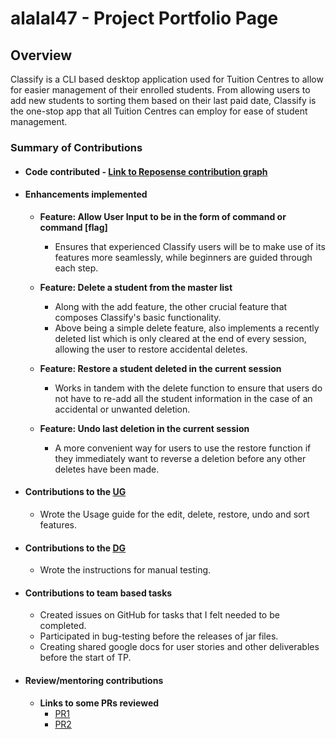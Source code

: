 # alalal47 - Project Portfolio Page

## Overview
Classify is a CLI based desktop application used for Tuition Centres to allow for easier management of their enrolled students.
From allowing users to add new students to sorting them based on their last paid date, Classify is the one-stop app that
all Tuition Centres can employ for ease of student management.

### Summary of Contributions
- #### Code contributed - [Link to Reposense contribution graph](https://nus-cs2113-ay2324s2.github.io/tp-dashboard/?search=alalal47&breakdown=true&sort=groupTitle%20dsc&sortWithin=title&since=2024-02-23&timeframe=commit&mergegroup=&groupSelect=groupByRepos&checkedFileTypes=docs~functional-code~test-code~other)

- #### Enhancements implemented
  - **Feature: Allow User Input to be in the form of command or command [flag]**
    - Ensures that experienced Classify users will be to make use of its features more seamlessly, while beginners are guided through each step.

  - **Feature: Delete a student from the master list**
    - Along with the add feature, the other crucial feature that composes Classify's basic functionality.
    - Above being a simple delete feature, also implements a recently deleted list which is only cleared at the end of every session, allowing the user to restore accidental deletes.

  - **Feature: Restore a student deleted in the current session**
    - Works in tandem with the delete function to ensure that users do not have to re-add all the student information in the case of an accidental or unwanted deletion.

  - **Feature: Undo last deletion in the current session**
    - A more convenient way for users to use the restore function if they immediately want to reverse a deletion before any other deletes have been made.
    
- #### Contributions to the [UG](https://github.com/AY2324S2-CS2113-T13-3/tp/blob/master/docs/UserGuide.md)
  - Wrote the Usage guide for the edit, delete, restore, undo and sort features.

- #### Contributions to the [DG](https://github.com/AY2324S2-CS2113-T13-3/tp/blob/master/docs/DeveloperGuide.md)
  - Wrote the instructions for manual testing.

- #### Contributions to team based tasks
  - Created issues on GitHub for tasks that I felt needed to be completed.
  - Participated in bug-testing before the releases of jar files.
  - Creating shared google docs for user stories and other deliverables before the start of TP.
  
- #### Review/mentoring contributions
  - **Links to some PRs reviewed**
    - [PR1](https://github.com/AY2324S2-CS2113-T13-3/tp/pull/148)
    - [PR2](https://github.com/AY2324S2-CS2113-T13-3/tp/pull/164)